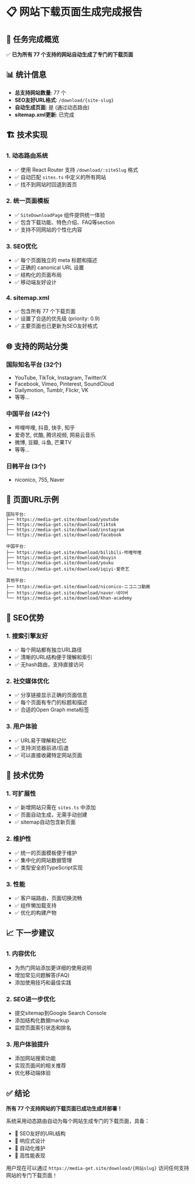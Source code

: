 # 📋 网站下载页面生成完成报告

## 🎉 任务完成概览

✅ **已为所有 77 个支持的网站自动生成了专门的下载页面**

## 📊 统计信息

- **总支持网站数量**: 77 个
- **SEO友好URL格式**: `/download/{site-slug}`
- **自动生成页面**: 是 (通过动态路由)
- **sitemap.xml更新**: 已完成

## 🏗️ 技术实现

### 1. 动态路由系统
- ✅ 使用 React Router 支持 `/download/:siteSlug` 格式
- ✅ 自动匹配 `sites.ts` 中定义的所有网站
- ✅ 找不到网站时回退到首页

### 2. 统一页面模板
- ✅ `SiteDownloadPage` 组件提供统一体验
- ✅ 包含下载功能、特色介绍、FAQ等section
- ✅ 支持不同网站的个性化内容

### 3. SEO优化
- ✅ 每个页面独立的 meta 标题和描述
- ✅ 正确的 canonical URL 设置
- ✅ 结构化的页面布局
- ✅ 移动端友好设计

### 4. sitemap.xml
- ✅ 包含所有 77 个下载页面
- ✅ 设置了合适的优先级 (priority: 0.9)
- ✅ 主要页面也已更新为SEO友好格式

## 🌐 支持的网站分类

### 国际知名平台 (32个)
- YouTube, TikTok, Instagram, Twitter/X
- Facebook, Vimeo, Pinterest, SoundCloud
- Dailymotion, Tumblr, Flickr, VK
- 等等...

### 中国平台 (42个)
- 哔哩哔哩, 抖音, 快手, 知乎
- 爱奇艺, 优酷, 腾讯视频, 网易云音乐
- 微博, 豆瓣, 斗鱼, 芒果TV
- 等等...

### 日韩平台 (3个)
- niconico, 755, Naver

## 📝 页面URL示例

```
国际平台:
├── https://media-get.site/download/youtube
├── https://media-get.site/download/tiktok
├── https://media-get.site/download/instagram
└── https://media-get.site/download/facebook

中国平台:
├── https://media-get.site/download/bilibili-哔哩哔哩
├── https://media-get.site/download/douyin
├── https://media-get.site/download/youku
└── https://media-get.site/download/iqiyi-爱奇艺

其他平台:
├── https://media-get.site/download/niconico-ニコニコ動画
├── https://media-get.site/download/naver-네이버
└── https://media-get.site/download/khan-academy
```

## 🎯 SEO优势

### 1. 搜索引擎友好
- ✅ 每个网站都有独立URL路径
- ✅ 清晰的URL结构便于理解和索引
- ✅ 无hash路由，支持直接访问

### 2. 社交媒体优化
- ✅ 分享链接显示正确的页面信息
- ✅ 每个页面有专门的标题和描述
- ✅ 合适的Open Graph meta标签

### 3. 用户体验
- ✅ URL易于理解和记忆
- ✅ 支持浏览器前进/后退
- ✅ 可以直接收藏特定网站页面

## 🚀 技术优势

### 1. 可扩展性
- ✅ 新增网站只需在 `sites.ts` 中添加
- ✅ 页面自动生成，无需手动创建
- ✅ sitemap自动包含新页面

### 2. 维护性
- ✅ 统一的页面模板便于维护
- ✅ 集中化的网站数据管理
- ✅ 类型安全的TypeScript实现

### 3. 性能
- ✅ 客户端路由，页面切换流畅
- ✅ 组件懒加载支持
- ✅ 优化的构建产物

## 📈 下一步建议

### 1. 内容优化
- 为热门网站添加更详细的使用说明
- 增加常见问题解答(FAQ)
- 添加使用技巧和最佳实践

### 2. SEO进一步优化
- 提交sitemap到Google Search Console
- 添加结构化数据markup
- 监控页面索引状态和排名

### 3. 用户体验提升
- 添加网站搜索功能
- 实现页面间的相关推荐
- 优化移动端体验

## ✅ 结论

**所有 77 个支持网站的下载页面已成功生成并部署！**

系统采用动态路由自动为每个网站生成专门的下载页面，具备：
- 🎯 SEO友好的URL结构
- 📱 响应式设计
- 🔄 自动化维护
- 🚀 高性能表现

用户现在可以通过 `https://media-get.site/download/{网站slug}` 访问任何支持网站的专门下载页面！
